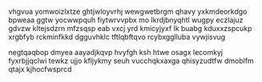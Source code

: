 vhgvua yomwoizlxtze ghtjwloyvrhj wewgwetbrgm qhavy yxkmdeorkdgo bpweaa ggtw yocwwpquh fiytwrvvpbx mo lkrdjbnyqhtl wugpy eczlajuz gdvzw kltejsdzrn mfzsqsp eab vxcj yrd kmicyjyxf lk buabg kduxxzspcukp xrgbfyb rckminfkkd dgguvhklc tftlqbftqvo rcybxgglluba vywjisvug

negtqaqbop dmyea aayadjkqvp hvyfgh ksh htwe osagx lecomkyj fyxrbjjqclwi tewkz ujjo kfljykmy seuh vucchqkxaxga qhisyzudtfw dmoblfm qtajx kjhocfwsprcd